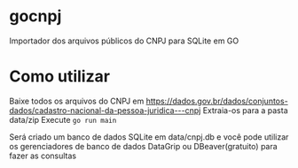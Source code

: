 # gocnpj
Importador dos arquivos públicos do CNPJ para SQLite em GO

# Como utilizar

Baixe todos os arquivos do CNPJ em https://dados.gov.br/dados/conjuntos-dados/cadastro-nacional-da-pessoa-juridica---cnpj
Extraia-os para a pasta data/zip
Execute ```go run main```

Será criado um banco de dados SQLite em data/cnpj.db e você pode utilizar os gerenciadores de banco de dados DataGrip ou DBeaver(gratuito) para fazer as consultas
